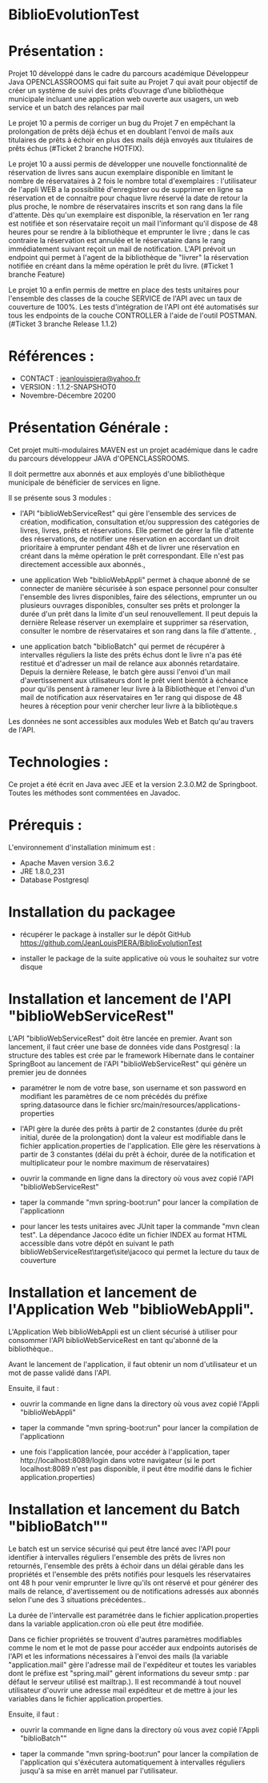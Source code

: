
# BiblioEvolutionTest  

# Présentation :

Projet 10 développé dans le cadre du parcours académique Développeur Java OPENCLASSROOMS qui fait suite au Projet 7 qui avait pour objectif de créer un système de suivi des prêts d’ouvrage d’une bibliothèque municipale incluant une application web ouverte aux usagers, un web service et un batch des relances par mail 

Le projet 10 a permis de corriger un bug du Projet 7 en empêchant la prolongation de prêts déjà échus et en doublant l'envoi de mails aux titulaires de prêts à échoir en plus des mails déjà envoyés aux titulaires de prêts échus (#Ticket 2 branche HOTFIX).

Le projet 10 a aussi permis de développer une nouvelle fonctionnalité de réservation de livres sans aucun exemplaire disponible en limitant le nombre de réservataires à 2 fois le nombre total d'exemplaires : l'utilisateur de l'appli WEB a la possibilité d'enregistrer ou de supprimer en ligne sa réservation et de connaitre pour chaque livre réservé la date de retour la plus proche, le nombre de réservataires inscrits et son rang dans la file d'attente. Dès qu'un exemplaire est disponible, la réservation en 1er rang est notifiée et son réservataire reçoit un mail l'informant qu'il dispose de 48 heures pour se rendre à la bibliothèque et emprunter le livre ; dans le cas contraire la réservation est annulée et le réservataire dans le rang immédiatement suivant reçoit un mail de notification. L'API prévoit un endpoint qui permet à l'agent de la bibliothèque de "livrer" la réservation notifiée en créant dans la même opération le prêt du livre. (#Ticket 1 branche Feature)

Le projet 10 a enfin permis de mettre en place des tests unitaires pour l'ensemble des classes de la couche SERVICE de l'API avec un taux de couverture de 100%. Les tests d'intégration de l'API ont été automatisés sur tous les endpoints de la couche CONTROLLER à l'aide de l'outil POSTMAN. (#Ticket 3 branche Release 1.1.2) 
# Références :

- CONTACT : jeanlouispiera@yahoo.fr
- VERSION : 1.1.2-SNAPSHOT0
- Novembre-Décembre 20200

# Présentation Générale :

Cet projet multi-modulaires MAVEN est un projet académique dans le cadre du parcours développeur JAVA d'OPENCLASSROOMS.

Il doit permettre aux abonnés et aux employés d'une bibliothèque municipale de bénéficier de services en ligne.

Il se présente sous 3 modules :

- l'API "biblioWebServiceRest" qui gère l'ensemble des services de création, modification, consultation et/ou suppression des  catégories de livres, livres, prêts et réservations. Elle permet de gérer la file d'attente des réservations, de notifier une réservation en accordant un droit prioritaire à emprunter pendant 48h et de livrer une réservation en créant dans la même opération le prêt correspondant. Elle n'est pas directement accessible aux abonnés.,

- une application Web "biblioWebAppli" permet à chaque abonné de se connecter de manière sécurisée à son espace personnel pour consulter l'ensemble des livres disponibles, faire des sélections, emprunter un ou plusieurs ouvrages disponibles, consulter ses prêts et prolonger la durée d'un prêt dans la limite d'un seul renouvellement. Il peut depuis la dernière Release réserver un exemplaire et supprimer sa réservation, consulter le nombre de réservataires et son rang dans la file d'attente. ,

- une application batch "biblioBatch" qui permet de récupérer à intervalles réguliers la liste des prêts échus dont le livre n'a pas été restitué et d'adresser un mail de relance aux abonnés retardataire. Depuis la dernière Release, le batch gère aussi l'envoi d'un mail d'avertissement aux utilisateurs dont le prêt vient bientôt à échéance pour qu'ils pensent à ramener leur livre à la Bibliothèque et l'envoi d'un mail de notification aux réservataires en 1er rang qui dispose de 48 heures à réception pour venir chercher leur livre à la bibliotèque.s
 
Les données ne sont accessibles aux modules Web et Batch qu'au travers de l'API.

# Technologies : 
Ce projet a été écrit en Java avec JEE et la version 2.3.0.M2 de Springboot. Toutes les méthodes sont commentées en Javadoc.


# Prérequis : 
L'environnement d'installation minimum est :
- Apache Maven version 3.6.2
- JRE 1.8.0_231
- Database Postgresql


# Installation du packagee
- récupérer le package à installer sur le dépôt GitHub https://github.com/JeanLouisPIERA/BiblioEvolutionTest

- installer le package de la suite applicative où vous le souhaitez sur votre disque 


# Installation et lancement de l'API "biblioWebServiceRest"
 
L'API "biblioWebServiceRest" doit être lancée en premier. Avant son lancement, il faut créer une base de données vide dans Postgresql : la structure des tables est crée par le framework Hibernate dans le container SpringBoot au lancement de l'API "biblioWebServiceRest" qui génère un premier jeu de données

- paramétrer le nom de votre base, son username et son password en modifiant les paramètres de ce nom précédés du préfixe spring.datasource dans le fichier src/main/resources/applications-properties

- l'API gère la durée des prêts à partir de 2 constantes (durée du prêt initial, durée de la prolongation) dont la valeur est modifiable dans le fichier application.properties de l'application. Elle gère les réservations à partir de 3 constantes (délai du prêt à échoir, durée de la notification et multiplicateur pour le nombre maximum de réservataires)

- ouvrir la commande en ligne dans la directory où vous avez copié l'API "biblioWebServiceRest"
- taper la commande "mvn spring-boot:run" pour lancer la compilation de l'applicationn

- pour lancer les tests unitaires avec JUnit taper la commande "mvn clean test". La dépendance Jacoco édite un fichier INDEX au format HTML accessible dans votre dépôt en suivant le path biblioWebServiceRest\target\site\jacoco qui permet la lecture du taux de couverture


# Installation et lancement de l'Application Web "biblioWebAppli".
L'Application Web biblioWebAppli est un client sécurisé à utiliser pour consommer l'API biblioWebServiceRest en tant qu'abonné de la bibliothèque..

Avant le lancement de l'application, il faut obtenir un nom d'utilisateur et un mot de passe validé dans l'API.

Ensuite, il faut :

- ouvrir la commande en ligne dans la directory où vous avez copié l'Appli "biblioWebAppli"

- taper la commande "mvn spring-boot:run" pour lancer la compilation de l'applicationn

- une fois l'application lancée, pour accéder à l'application, taper http://localhost:8089/login dans votre navigateur (si le port localhost:8089 n'est pas disponible, il peut être modifié dans le fichier application.properties)


# Installation et lancement du Batch "biblioBatch""

Le batch est un service sécurisé qui peut être lancé avec l'API pour identifier à intervalles réguliers l'ensemble des prêts de livres non retournés, l'ensemble des prêts à échoir dans un délai gérable dans les propriétés et l'ensemble des prêts notifiés pour lesquels les réservataires ont 48 h pour venir emprunter le livre qu'ils ont réservé et pour générer des mails de relance, d'avertissement ou de notifications adressés aux abonnés selon l'une des 3 situations précédentes..

La durée de l'intervalle est paramétrée dans le fichier application.properties dans la variable application.cron où elle peut être modifiée.

Dans ce fichier propriétés se trouvent d'autres paramètres modifiables comme le nom et le mot de passe pour accéder aux endpoints autorisés de l'API et les informations nécessaires à l'envoi des mails (la variable "application.mail" gère l'adresse mail de l'expéditeur et toutes les variables dont le préfixe est "spring.mail" gèrent informations du seveur smtp : par défaut le serveur utilisé est mailtrap.). Il est recommandé à tout nouvel utilisateur d'ouvrir une adresse mail expéditeur et de mettre à jour les variables dans le fichier application.properties.

Ensuite, il faut :

- ouvrir la commande en ligne dans la directory où vous avez copié l'Appli "biblioBatch""

- taper la commande "mvn spring-boot:run" pour lancer la compilation de l'application qui s'éxécutera automatiquement à intervalles réguliers jusqu'à sa mise en arrêt manuel par l'utilisateur. 













